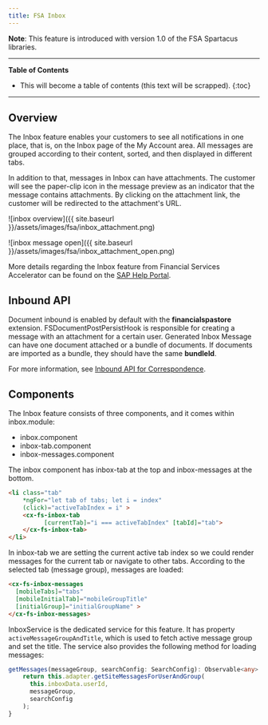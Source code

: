 ```yaml
---
title: FSA Inbox
---
```


**Note**: This feature is introduced with version 1.0 of the FSA Spartacus libraries.

***

**Table of Contents**

- This will become a table of contents (this text will be scrapped).
{:toc}

***

## Overview

The Inbox feature enables your customers to see all notifications in one place, that is, on the Inbox page of the My Account area. All messages are grouped according to their content, sorted, and then displayed in different tabs.

In addition to that, messages in Inbox can have attachments. The customer will see the paper-clip icon in the message preview as an indicator that the message contains attachments. By clicking on the attachment link, the customer will be redirected to the attachment's URL.

![inbox overview]({{ site.baseurl }}/assets/images/fsa/inbox_attachment.png)

![inbox message open]({{ site.baseurl }}/assets/images/fsa/inbox_attachment_open.png)

More details regarding the Inbox feature from Financial Services Accelerator can be found on the
 [SAP Help Portal](https://help.sap.com/viewer/4c33bf189ab9409e84e589295c36d96e/latest/en-US/abe842cac00a4f34a756cd720d4c2288.html).

## Inbound API

Document inbound is enabled by default with the **financialspastore** extension. FSDocumentPostPersistHook is responsible for creating a message with an attachment for a certain user. Generated Inbox Message can have one document attached or a bundle of documents. If documents are imported as a bundle, they should have the same **bundleId**.

For more information, see  [Inbound API for Correspondence](https://help.sap.com/viewer/4c33bf189ab9409e84e589295c36d96e/latest/en-US/cfe6ce0fba1e45b88db9e076ec801a61.html?q=fsDocumentPostPersistHook).

## Components

The Inbox feature consists of three components, and it comes within inbox.module:

- inbox.component
- inbox-tab.component
- inbox-messages.component

The inbox component has inbox-tab at the top and inbox-messages at the bottom.

```html
<li class="tab"
    *ngFor="let tab of tabs; let i = index"
    (click)="activeTabIndex = i" >
    <cx-fs-inbox-tab 
          [currentTab]="i === activeTabIndex" [tabId]="tab">
    </cx-fs-inbox-tab>
</li>
```

In inbox-tab we are setting the current active tab index so we could render messages for the current tab or navigate to other tabs. According to the selected tab (message group), messages are loaded:

```html
<cx-fs-inbox-messages
  [mobileTabs]="tabs"
  [mobileInitialTab]="mobileGroupTitle"
  [initialGroup]="initialGroupName" >
</cx-fs-inbox-messages>
```

InboxService is the dedicated service for this feature. It has property `activeMessageGroupAndTitle`, which is used to fetch active message group and set the title. The service also provides the following method for loading messages:

```typescript
getMessages(messageGroup, searchConfig: SearchConfig): Observable<any> {
    return this.adapter.getSiteMessagesForUserAndGroup(
      this.inboxData.userId,
      messageGroup,
      searchConfig
    );
}
```
